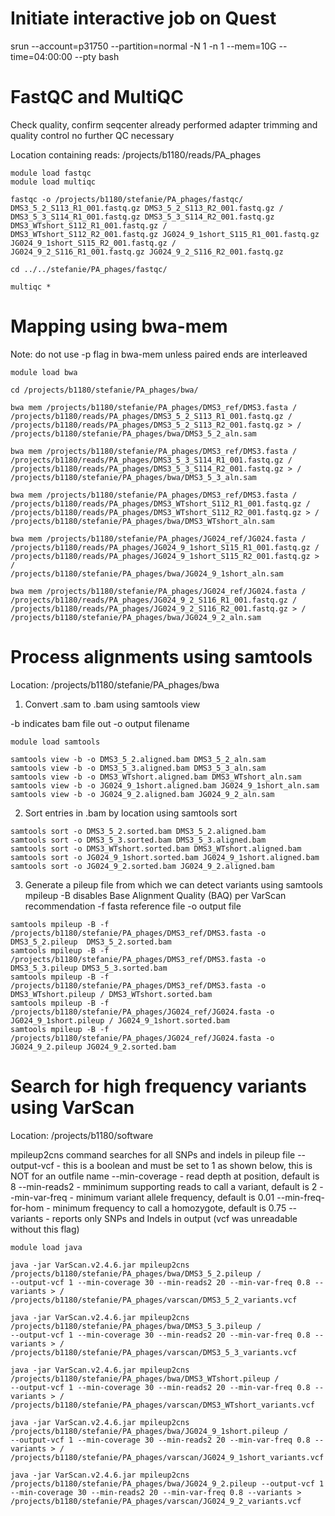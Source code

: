 # Initiate interactive job on Quest

srun --account=p31750 --partition=normal -N 1 -n 1 --mem=10G --time=04:00:00 --pty bash

# FastQC and MultiQC  

Check quality, confirm seqcenter already performed adapter trimming and quality control
no further QC necessary

Location containing reads: /projects/b1180/reads/PA_phages
```
module load fastqc
module load multiqc

fastqc -o /projects/b1180/stefanie/PA_phages/fastqc/ DMS3_5_2_S113_R1_001.fastq.gz DMS3_5_2_S113_R2_001.fastq.gz /
DMS3_5_3_S114_R1_001.fastq.gz DMS3_5_3_S114_R2_001.fastq.gz DMS3_WTshort_S112_R1_001.fastq.gz /
DMS3_WTshort_S112_R2_001.fastq.gz JG024_9_1short_S115_R1_001.fastq.gz JG024_9_1short_S115_R2_001.fastq.gz /
JG024_9_2_S116_R1_001.fastq.gz JG024_9_2_S116_R2_001.fastq.gz

cd ../../stefanie/PA_phages/fastqc/

multiqc *
```

# Mapping  using bwa-mem  
Note: do not use -p flag in bwa-mem unless paired ends are interleaved

```
module load bwa

cd /projects/b1180/stefanie/PA_phages/bwa/ 

bwa mem /projects/b1180/stefanie/PA_phages/DMS3_ref/DMS3.fasta / /projects/b1180/reads/PA_phages/DMS3_5_2_S113_R1_001.fastq.gz /
/projects/b1180/reads/PA_phages/DMS3_5_2_S113_R2_001.fastq.gz > /
/projects/b1180/stefanie/PA_phages/bwa/DMS3_5_2_aln.sam

bwa mem /projects/b1180/stefanie/PA_phages/DMS3_ref/DMS3.fasta / /projects/b1180/reads/PA_phages/DMS3_5_3_S114_R1_001.fastq.gz / /projects/b1180/reads/PA_phages/DMS3_5_3_S114_R2_001.fastq.gz > /
/projects/b1180/stefanie/PA_phages/bwa/DMS3_5_3_aln.sam

bwa mem /projects/b1180/stefanie/PA_phages/DMS3_ref/DMS3.fasta / /projects/b1180/reads/PA_phages/DMS3_WTshort_S112_R1_001.fastq.gz / /projects/b1180/reads/PA_phages/DMS3_WTshort_S112_R2_001.fastq.gz > / /projects/b1180/stefanie/PA_phages/bwa/DMS3_WTshort_aln.sam

bwa mem /projects/b1180/stefanie/PA_phages/JG024_ref/JG024.fasta /
/projects/b1180/reads/PA_phages/JG024_9_1short_S115_R1_001.fastq.gz /
/projects/b1180/reads/PA_phages/JG024_9_1short_S115_R2_001.fastq.gz > /
/projects/b1180/stefanie/PA_phages/bwa/JG024_9_1short_aln.sam

bwa mem /projects/b1180/stefanie/PA_phages/JG024_ref/JG024.fasta / /projects/b1180/reads/PA_phages/JG024_9_2_S116_R1_001.fastq.gz /
/projects/b1180/reads/PA_phages/JG024_9_2_S116_R2_001.fastq.gz > /
/projects/b1180/stefanie/PA_phages/bwa/JG024_9_2_aln.sam
```

# Process alignments using samtools
Location: /projects/b1180/stefanie/PA_phages/bwa

1. Convert .sam to .bam using samtools view

-b indicates bam file out
-o output filename

```
module load samtools 

samtools view -b -o DMS3_5_2.aligned.bam DMS3_5_2_aln.sam
samtools view -b -o DMS3_5_3.aligned.bam DMS3_5_3_aln.sam
samtools view -b -o DMS3_WTshort.aligned.bam DMS3_WTshort_aln.sam
samtools view -b -o JG024_9_1short.aligned.bam JG024_9_1short_aln.sam
samtools view -b -o JG024_9_2.aligned.bam JG024_9_2_aln.sam

```

2. Sort entries in .bam by location using samtools sort

```
samtools sort -o DMS3_5_2.sorted.bam DMS3_5_2.aligned.bam
samtools sort -o DMS3_5_3.sorted.bam DMS3_5_3.aligned.bam
samtools sort -o DMS3_WTshort.sorted.bam DMS3_WTshort.aligned.bam
samtools sort -o JG024_9_1short.sorted.bam JG024_9_1short.aligned.bam
samtools sort -o JG024_9_2.sorted.bam JG024_9_2.aligned.bam
```

3. Generate a pileup file from which we can detect variants using samtools mpileup
-B disables Base Alignment Quality (BAQ) per VarScan recommendation
-f fasta reference file
-o output file

```
samtools mpileup -B -f /projects/b1180/stefanie/PA_phages/DMS3_ref/DMS3.fasta -o DMS3_5_2.pileup  DMS3_5_2.sorted.bam
samtools mpileup -B -f /projects/b1180/stefanie/PA_phages/DMS3_ref/DMS3.fasta -o DMS3_5_3.pileup DMS3_5_3.sorted.bam
samtools mpileup -B -f /projects/b1180/stefanie/PA_phages/DMS3_ref/DMS3.fasta -o DMS3_WTshort.pileup / DMS3_WTshort.sorted.bam
samtools mpileup -B -f /projects/b1180/stefanie/PA_phages/JG024_ref/JG024.fasta -o JG024_9_1short.pileup / JG024_9_1short.sorted.bam
samtools mpileup -B -f /projects/b1180/stefanie/PA_phages/JG024_ref/JG024.fasta -o JG024_9_2.pileup JG024_9_2.sorted.bam
```

# Search for high frequency variants using VarScan
Location: /projects/b1180/software 

mpileup2cns command searches for all SNPs and indels in pileup file
--output-vcf - this is a boolean and must be set to 1 as shown below, this is NOT for an outfile name
--min-coverage - read depth at position, default is 8
--min-reads2 - mminimum supporting reads to call a variant, default is 2
--min-var-freq - minimum variant allele frequency, default is 0.01
--min-freq-for-hom - minimum frequency to call a homozygote, default is 0.75
--variants - reports only SNPs and Indels in output (vcf was unreadable without this flag)

```
module load java

java -jar VarScan.v2.4.6.jar mpileup2cns /projects/b1180/stefanie/PA_phages/bwa/DMS3_5_2.pileup /
--output-vcf 1 --min-coverage 30 --min-reads2 20 --min-var-freq 0.8 --variants > / /projects/b1180/stefanie/PA_phages/varscan/DMS3_5_2_variants.vcf

java -jar VarScan.v2.4.6.jar mpileup2cns /projects/b1180/stefanie/PA_phages/bwa/DMS3_5_3.pileup /
--output-vcf 1 --min-coverage 30 --min-reads2 20 --min-var-freq 0.8 --variants > / /projects/b1180/stefanie/PA_phages/varscan/DMS3_5_3_variants.vcf

java -jar VarScan.v2.4.6.jar mpileup2cns /projects/b1180/stefanie/PA_phages/bwa/DMS3_WTshort.pileup /
--output-vcf 1 --min-coverage 30 --min-reads2 20 --min-var-freq 0.8 --variants > /
/projects/b1180/stefanie/PA_phages/varscan/DMS3_WTshort_variants.vcf

java -jar VarScan.v2.4.6.jar mpileup2cns /projects/b1180/stefanie/PA_phages/bwa/JG024_9_1short.pileup /
--output-vcf 1 --min-coverage 30 --min-reads2 20 --min-var-freq 0.8 --variants > /
/projects/b1180/stefanie/PA_phages/varscan/JG024_9_1short_variants.vcf

java -jar VarScan.v2.4.6.jar mpileup2cns /projects/b1180/stefanie/PA_phages/bwa/JG024_9_2.pileup --output-vcf 1 --min-coverage 30 --min-reads2 20 --min-var-freq 0.8 --variants > /projects/b1180/stefanie/PA_phages/varscan/JG024_9_2_variants.vcf
```



